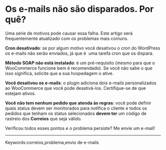 # Os e-mails não são disparados. Por quê?

Uma série de motivos pode causar essa falha. Este artigo será frequentemente atualizado com os problemas mais comuns.

**Cron desativado**: se por algum motivo você desativou o cron do WordPress os e-mails não serão enviados, já que é  uma tarefa cron que os dispara.

**Método SOAP não está instalado**: é um pré-requisito (mesmo para que o WooCommerce funcione bem é recomendado). Se você não sabe o que isso significa, solicite que a sua hospedagem o ative.

**Você desativou os e-mails**: o plugin adiciona dois e-mails personalizados ao WooCommerce que você pode desativá-los. Certifique-se de que estejam ativos.

**Você não tem nenhum pedido que atenda às regras**: você pode definir quais status devem ser monitorados para notifica o cliente e todos os pedidos que tenham os status selecionados **devem ter** um código de rastreio dos **Correios** que seja válido.

Verificou todos esses pontos e o problema persiste? Me envie um e-mail!

___

Keywords:correios,problema,envio de e-mails